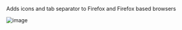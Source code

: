 Adds icons and tab separator to Firefox and Firefox based browsers


![image](https://github.com/flappybirdismydinner/Firefox-icons-and-tab-separator/assets/135101313/47e4f0ad-86cb-4c41-9dae-581759385e43)


